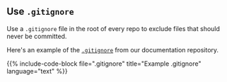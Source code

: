 ## Use `.gitignore`

Use a `.gitignore` file in the root of every repo to exclude files that should never be committed.

Here's an example of the [`.gitignore`](https://github.com/cloudposse/docs/blob/master/.gitignore) from our documentation repository.

{{% include-code-block file=".gitignore" title="Example .gitignore" language="text" %}}
